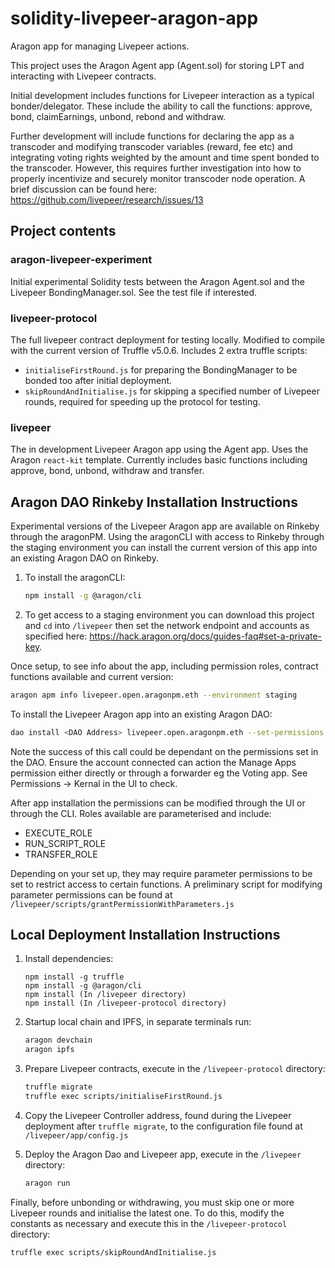 # solidity-livepeer-aragon-app
Aragon app for managing Livepeer actions.

This project uses the Aragon Agent app (Agent.sol) for storing LPT and interacting with Livepeer contracts. 

Initial development includes functions for Livepeer interaction as a typical bonder/delegator. These include the ability to call the functions: approve, bond, claimEarnings, unbond, rebond and withdraw.

Further development will include functions for declaring the app as a transcoder and modifying transcoder variables (reward, fee etc) and integrating voting rights weighted by the amount and time spent bonded to the transcoder. However, this requires further investigation into how to properly incentivize and securely monitor transcoder node operation. A brief discussion can be found here: https://github.com/livepeer/research/issues/13  

## Project contents
### aragon-livepeer-experiment
Initial experimental Solidity tests between the Aragon Agent.sol and the Livepeer BondingManager.sol. See the test file if interested.

### livepeer-protocol
The full livepeer contract deployment for testing locally. Modified to compile with the current version of Truffle v5.0.6. Includes 2 extra truffle scripts:  
- `initialiseFirstRound.js` for preparing the BondingManager to be bonded too after initial deployment.  
- `skipRoundAndInitialise.js` for skipping a specified number of Livepeer rounds, required for speeding up the protocol for testing.  

### livepeer
The in development Livepeer Aragon app using the Agent app. Uses the Aragon `react-kit` template. Currently includes basic functions including approve, bond, unbond, withdraw and transfer. 

## Aragon DAO Rinkeby Installation Instructions

Experimental versions of the Livepeer Aragon app are available on Rinkeby through the aragonPM. 
Using the aragonCLI with access to Rinkeby through the staging environment you can install the current version of this app into an existing Aragon DAO on Rinkeby.  

1. To install the aragonCLI:
    ```sh
    npm install -g @aragon/cli 
    ```  

2. To get access to a staging environment you can download this project and `cd` into `/livepeer` then set the network endpoint and accounts as specified here: https://hack.aragon.org/docs/guides-faq#set-a-private-key.  


Once setup, to see info about the app, including permission roles, contract functions available and current version:
```sh
aragon apm info livepeer.open.aragonpm.eth --environment staging
```  

To install the Livepeer Aragon app into an existing Aragon DAO:  
```sh
dao install <DAO Address> livepeer.open.aragonpm.eth --set-permissions open --environment staging
```
Note the success of this call could be dependant on the permissions set in the DAO. Ensure the account connected can action the Manage Apps permission either directly or through a forwarder eg the Voting app. See Permissions -> Kernal in the UI to check.  


After app installation the permissions can be modified through the UI or through the CLI. Roles available are parameterised and include:  
- EXECUTE_ROLE
- RUN_SCRIPT_ROLE
- TRANSFER_ROLE  

Depending on your set up, they may require parameter permissions to be set to restrict access to certain functions. A preliminary script for modifying parameter permissions can be found at `/livepeer/scripts/grantPermissionWithParameters.js`


## Local Deployment Installation Instructions

1. Install dependencies:  
    ```
    npm install -g truffle 
    npm install -g @aragon/cli 
    npm install (In /livepeer directory)
    npm install (In /livepeer-protocol directory)
    ```

2. Startup local chain and IPFS, in separate terminals run:  
    ```sh
    aragon devchain
    aragon ipfs
    ```

3. Prepare Livepeer contracts, execute in the `/livepeer-protocol` directory:  
    ```sh
    truffle migrate  
    truffle exec scripts/initialiseFirstRound.js
    ```

4. Copy the Livepeer Controller address, found during the Livepeer deployment after `truffle migrate`, to the configuration file found at `/livepeer/app/config.js`
  
5. Deploy the Aragon Dao and Livepeer app, execute in the `/livepeer` directory:  
    ```sh
    aragon run
    ```

Finally, before unbonding or withdrawing, you must skip one or more Livepeer rounds and initialise the latest one. To do this, modify the constants as necessary and execute this in the `/livepeer-protocol` directory:  
```sh
truffle exec scripts/skipRoundAndInitialise.js
```
